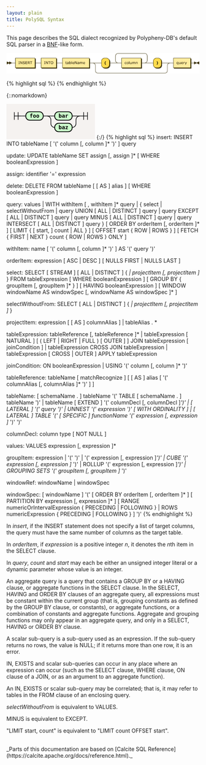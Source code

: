 ```yaml
---
layout: plain
title: PolySQL Syntax
---
```


This page describes the SQL dialect recognized by Polypheny-DB's default SQL parser in a [BNF](https://en.wikipedia.org/wiki/Backus%E2%80%93Naur_Form)-like form.

<!---
{::nomarkdown}

<!DOCTYPE html PUBLIC "-//W3C//DTD XHTML 1.0 Transitional//EN" "http://www.w3.org/TR/xhtml1/DTD/xhtml1-transitional.dtd"><html xmlns="http://www.w3.org/1999/xhtml">
   <head>
      <meta http-equiv="Content-Type" content="application/xhtml+xml; charset=UTF-8" />
      <meta name="generator" content="Railroad Diagram Generator 1.63" />
      <style type="text/css">
    ::-moz-selection
    {
      color: #FFFCF0;
      background: #0F0C00;
    }
    ::selection
    {
      color: #FFFCF0;
      background: #0F0C00;
    }
    .ebnf a, .grammar a
    {
      text-decoration: none;
    }
    .ebnf a:hover, .grammar a:hover
    {
      color: #050400;
      text-decoration: underline;
    }
    .signature
    {
      color: #806600;
      font-size: 11px;
      text-align: right;
    }
    body
    {
      font: normal 12px Verdana, sans-serif;
      color: #0F0C00;
      background: #FFFCF0;
    }
    a:link, a:visited
    {
      color: #0F0C00;
    }
    a:link.signature, a:visited.signature
    {
      color: #806600;
    }
    a.button, #tabs li a
    {
      padding: 0.25em 0.5em;
      border: 1px solid #806600;
      background: #F1E8C6;
      color: #806600;
      text-decoration: none;
      font-weight: bold;
    }
    a.button:hover, #tabs li a:hover
    {
      color: #050400;
      background: #FFF6D1;
      border-color: #050400;
    }
    #tabs
    {
      padding: 3px 10px;
      margin-left: 0;
      margin-top: 58px;
      border-bottom: 1px solid #0F0C00;
    }
    #tabs li
    {
      list-style: none;
      margin-left: 5px;
      display: inline;
    }
    #tabs li a
    {
      border-bottom: 1px solid #0F0C00;
    }
    #tabs li a.active
    {
      color: #0F0C00;
      background: #FFFCF0;
      border-color: #0F0C00;
      border-bottom: 1px solid #FFFCF0;
      outline: none;
    }
    #divs div
    {
      display: none;
      overflow:auto;
    }
    #divs div.active
    {
      display: block;
    }
    #text
    {
      border-color: #806600;
      background: #FFFEFA;
      color: #050400;
    }
    .small
    {
      vertical-align: top;
      text-align: right;
      font-size: 9px;
      font-weight: normal;
      line-height: 120%;
    }
    td.small
    {
      padding-top: 0px;
    }
    .hidden
    {
      visibility: hidden;
    }
    td:hover .hidden
    {
      visibility: visible;
    }
    div.download
    {
      display: none;
      background: #FFFCF0;
      position: absolute;
      right: 34px;
      top: 94px;
      padding: 10px;
      border: 1px dotted #0F0C00;
    }
    #divs div.ebnf, .ebnf code
    {
      display: block;
      padding: 10px;
      background: #FFF6D1;
      width: 992px;
    }
    #divs div.grammar
    {
      display: block;
      padding-left: 16px;
      padding-top: 2px;
      padding-bottom: 2px;
      background: #FFF6D1;
    }
    pre
    {
      margin: 0px;
    }
    .ebnf div
    {
      padding-left: 13ch;
      text-indent: -13ch;
    }
    .ebnf code, .grammar code, textarea, pre
    {
      font:12px SFMono-Regular,Consolas,Liberation Mono,Menlo,Courier,monospace;
    }
    tr.option-line td:first-child
    {
      text-align: right
    }
    tr.option-text td
    {
      padding-bottom: 10px
    }
    table.palette
    {
      border-top: 1px solid #050400;
      border-right: 1px solid #050400;
      margin-bottom: 4px
    }
    td.palette
    {
      border-bottom: 1px solid #050400;
      border-left: 1px solid #050400;
    }
    a.palette
    {
      padding: 2px 3px 2px 10px;
      text-decoration: none;
    }
    .palette
    {
      -webkit-user-select: none;
      -khtml-user-select: none;
      -moz-user-select: none;
      -o-user-select: none;
      -ms-user-select: none;
    }
  </style><svg xmlns="http://www.w3.org/2000/svg">
         <defs>
            <style type="text/css">
    @namespace "http://www.w3.org/2000/svg";
    .line                 {fill: none; stroke: #332900; stroke-width: 1;}
    .bold-line            {stroke: #141000; shape-rendering: crispEdges; stroke-width: 2;}
    .thin-line            {stroke: #1F1800; shape-rendering: crispEdges}
    .filled               {fill: #332900; stroke: none;}
    text.terminal         {font-family: Verdana, Sans-serif;
                            font-size: 12px;
                            fill: #141000;
                            font-weight: bold;
                          }
    text.nonterminal      {font-family: Verdana, Sans-serif;
                            font-size: 12px;
                            fill: #1A1400;
                            font-weight: normal;
                          }
    text.regexp           {font-family: Verdana, Sans-serif;
                            font-size: 12px;
                            fill: #1F1800;
                            font-weight: normal;
                          }
    rect, circle, polygon {fill: #332900; stroke: #332900;}
    rect.terminal         {fill: #FFDB4D; stroke: #332900; stroke-width: 1;}
    rect.nonterminal      {fill: #FFEC9E; stroke: #332900; stroke-width: 1;}
    rect.text             {fill: none; stroke: none;}
    polygon.regexp        {fill: #FFF4C7; stroke: #332900; stroke-width: 1;}
  </style>
         </defs></svg></head>
   <body>
      <xhtml:p xmlns:xhtml="http://www.w3.org/1999/xhtml" style="font-size: 14px; font-weight:bold"><xhtml:a name="insert">insert:</xhtml:a></xhtml:p><svg xmlns="http://www.w3.org/2000/svg" width="633" height="69">
         <defs>
            <style type="text/css">
    @namespace "http://www.w3.org/2000/svg";
    .line                 {fill: none; stroke: #332900; stroke-width: 1;}
    .bold-line            {stroke: #141000; shape-rendering: crispEdges; stroke-width: 2;}
    .thin-line            {stroke: #1F1800; shape-rendering: crispEdges}
    .filled               {fill: #332900; stroke: none;}
    text.terminal         {font-family: Verdana, Sans-serif;
                            font-size: 12px;
                            fill: #141000;
                            font-weight: bold;
                          }
    text.nonterminal      {font-family: Verdana, Sans-serif;
                            font-size: 12px;
                            fill: #1A1400;
                            font-weight: normal;
                          }
    text.regexp           {font-family: Verdana, Sans-serif;
                            font-size: 12px;
                            fill: #1F1800;
                            font-weight: normal;
                          }
    rect, circle, polygon {fill: #332900; stroke: #332900;}
    rect.terminal         {fill: #FFDB4D; stroke: #332900; stroke-width: 1;}
    rect.nonterminal      {fill: #FFEC9E; stroke: #332900; stroke-width: 1;}
    rect.text             {fill: none; stroke: none;}
    polygon.regexp        {fill: #FFF4C7; stroke: #332900; stroke-width: 1;}
  </style>
         </defs>
         <polygon points="9 33 1 29 1 37"/>
         <polygon points="17 33 9 29 9 37"/><a xmlns:xlink="http://www.w3.org/1999/xlink" xlink:href="#INSERT" xlink:title="INSERT">
            <rect x="31" y="19" width="64" height="32"/>
            <rect x="29" y="17" width="64" height="32" class="nonterminal"/>
            <text class="nonterminal" x="39" y="37">INSERT</text></a><a xmlns:xlink="http://www.w3.org/1999/xlink" xlink:href="#INTO" xlink:title="INTO">
            <rect x="115" y="19" width="50" height="32"/>
            <rect x="113" y="17" width="50" height="32" class="nonterminal"/>
            <text class="nonterminal" x="123" y="37">INTO</text></a><a xmlns:xlink="http://www.w3.org/1999/xlink" xlink:href="#tableName" xlink:title="tableName">
            <rect x="185" y="19" width="88" height="32"/>
            <rect x="183" y="17" width="88" height="32" class="nonterminal"/>
            <text class="nonterminal" x="193" y="37">tableName</text></a><rect x="313" y="19" width="26" height="32" rx="10"/>
         <rect x="311" y="17" width="26" height="32" class="terminal" rx="10"/>
         <text class="terminal" x="321" y="37">(</text><a xmlns:xlink="http://www.w3.org/1999/xlink" xlink:href="#column" xlink:title="column">
            <rect x="379" y="19" width="64" height="32"/>
            <rect x="377" y="17" width="64" height="32" class="nonterminal"/>
            <text class="nonterminal" x="387" y="37">column</text></a><rect x="483" y="19" width="26" height="32" rx="10"/>
         <rect x="481" y="17" width="26" height="32" class="terminal" rx="10"/>
         <text class="terminal" x="491" y="37">)</text><a xmlns:xlink="http://www.w3.org/1999/xlink" xlink:href="#query" xlink:title="query">
            <rect x="549" y="19" width="56" height="32"/>
            <rect x="547" y="17" width="56" height="32" class="nonterminal"/>
            <text class="nonterminal" x="557" y="37">query</text></a><svg:path xmlns:svg="http://www.w3.org/2000/svg" class="line" d="m17 33 h2 m0 0 h10 m64 0 h10 m0 0 h10 m50 0 h10 m0 0 h10 m88 0 h10 m20 0 h10 m26 0 h10 m20 0 h10 m64 0 h10 m-104 0 l20 0 m-1 0 q-9 0 -9 -10 l0 -12 q0 -10 10 -10 m84 32 l20 0 m-20 0 q10 0 10 -10 l0 -12 q0 -10 -10 -10 m-84 0 h10 m0 0 h74 m20 32 h10 m26 0 h10 m-236 0 h20 m216 0 h20 m-256 0 q10 0 10 10 m236 0 q0 -10 10 -10 m-246 10 v14 m236 0 v-14 m-236 14 q0 10 10 10 m216 0 q10 0 10 -10 m-226 10 h10 m0 0 h206 m20 -34 h10 m56 0 h10 m3 0 h-3"/>
         <polygon points="623 33 631 29 631 37"/>
         <polygon points="623 33 615 29 615 37"/></svg>
   </body>
</html>

<html>
  <head>
    <script src="jquery.js"></script>
    <script>
    $(function(){
      $("#includedContent").load("SyntaxRd.xhtml");
    });
    </script>
  </head>

  <body>
     <div id="includedContent"></div>
  </body>
</html>

{:/}
--->

![image](../../assets/RD's/insert.png)

{% highlight sql %}
{% endhighlight %}
<!--- BNF start --->
{::nomarkdown}
<html>
<style>
 svg.railroad-diagram {
   background-color: hsl(30,20%,95%);
 }
 svg.railroad-diagram path {
   stroke-width: 1.5;
   stroke: black;
   fill: rgba(0,0,0,0);
 }
 svg.railroad-diagram text {
   font: bold 14px monospace;
   text-anchor: middle;
   white-space: pre;
 }
 svg.railroad-diagram text.diagram-text {
   font-size: 12px;
 }
 svg.railroad-diagram text.diagram-arrow {
   font-size: 16px;
 }
 svg.railroad-diagram text.label {
   text-anchor: start;
 }
 svg.railroad-diagram text.comment {
   font: italic 12px monospace;
 }
 svg.railroad-diagram g.non-terminal text {
   /*font-style: italic;*/
 }
 svg.railroad-diagram rect {
   stroke-width: 2;
   stroke: black;
   fill: hsl(120,100%,90%);
 }
 svg.railroad-diagram rect.group-box {
   stroke: gray;
   stroke-dasharray: 10 5;
   fill: none;
 }
 svg.railroad-diagram path.diagram-text {
   stroke-width: 1.5;
   stroke: black;
   fill: white;
   cursor: help;
 }
 svg.railroad-diagram g.diagram-text:hover path.diagram-text {
   fill: #eee;
 }
 </style>

<svg class="railroad-diagram" width="231" height="92" viewBox="0 0 231 92">
<g transform="translate(.5 .5)">
<g>
<path d="M20 21v20m10 -20v20m-10 -10h20"></path>
</g>
<path d="M40 31h10"></path>
<g class="terminal ">
<path d="M50 31h0"></path>
<path d="M95.5 31h0"></path>
<rect x="50" y="20" width="45.5" height="22" rx="10" ry="10"></rect>
<text x="72.75" y="35">foo</text>
</g>
<path d="M95.5 31h10"></path>
<g>
<path d="M105.5 31h0"></path>
<path d="M191 31h0"></path>
<path d="M105.5 31h20"></path>
<g class="terminal ">
<path d="M125.5 31h0"></path>
<path d="M171 31h0"></path>
<rect x="125.5" y="20" width="45.5" height="22" rx="10" ry="10"></rect>
<text x="148.25" y="35">bar</text>
</g>
<path d="M171 31h20"></path>
<path d="M105.5 31a10 10 0 0 1 10 10v10a10 10 0 0 0 10 10"></path>
<g class="terminal ">
<path d="M125.5 61h0"></path>
<path d="M171 61h0"></path>
<rect x="125.5" y="50" width="45.5" height="22" rx="10" ry="10"></rect>
<text x="148.25" y="65">baz</text>
</g>
<path d="M171 61a10 10 0 0 0 10 -10v-10a10 10 0 0 1 10 -10"></path>
</g>
<path d="M 191 31 h 20 m -10 -10 v 20 m 10 -20 v 20"></path>
</g>
</svg>
</html>
{:/}
<!--- BNF end --->
{% highlight sql %}
insert:
      INSERT INTO tableName
      [ '(' column [, column ]* ')' ]
      query

update:
      UPDATE tableName
      SET assign [, assign ]*
      [ WHERE booleanExpression ]

assign:
      identifier '=' expression

delete:
      DELETE FROM tableName [ [ AS ] alias ]
      [ WHERE booleanExpression ]

query:
      values
  |   WITH withItem [ , withItem ]* query
  |   {
          select
      |   selectWithoutFrom
      |   query UNION [ ALL | DISTINCT ] query
      |   query EXCEPT [ ALL | DISTINCT ] query
      |   query MINUS [ ALL | DISTINCT ] query
      |   query INTERSECT [ ALL | DISTINCT ] query
      }
      [ ORDER BY orderItem [, orderItem ]* ]
      [ LIMIT { [ start, ] count | ALL } ]
      [ OFFSET start { ROW | ROWS } ]
      [ FETCH { FIRST | NEXT } count { ROW | ROWS } ONLY ]

withItem:
      name
      [ '(' column [, column ]* ')' ]
      AS '(' query ')'

orderItem:
      expression [ ASC | DESC ] [ NULLS FIRST | NULLS LAST ]

select:
      SELECT [ STREAM ] [ ALL | DISTINCT ]
          { *| projectItem [, projectItem ]* }
      FROM tableExpression
      [ WHERE booleanExpression ]
      [ GROUP BY { groupItem [, groupItem ]* } ]
      [ HAVING booleanExpression ]
      [ WINDOW windowName AS windowSpec [, windowName AS windowSpec ]* ]

selectWithoutFrom:
      SELECT [ ALL | DISTINCT ]
          { *| projectItem [, projectItem ]* }

projectItem:
      expression [ [ AS ] columnAlias ]
  |   tableAlias . *

tableExpression:
      tableReference [, tableReference ]*
  |   tableExpression [ NATURAL ] [ ( LEFT | RIGHT | FULL ) [ OUTER ] ] JOIN tableExpression [ joinCondition ]
  |   tableExpression CROSS JOIN tableExpression
  |   tableExpression [ CROSS | OUTER ] APPLY tableExpression

joinCondition:
      ON booleanExpression
  |   USING '(' column [, column ]* ')'

tableReference:
      tableName
      [ matchRecognize ]
      [ [ AS ] alias [ '(' columnAlias [, columnAlias ]* ')' ] ]

tableName:
      [ schemaName . ] tableName
      '(' TABLE [ schemaName . ] tableName ')'
  |   tableName [ EXTEND ] '(' columnDecl [, columnDecl ]*')'
  |   [ LATERAL ] '(' query ')'
  |   UNNEST '(' expression ')' [ WITH ORDINALITY ]
  |   [ LATERAL ] TABLE '(' [ SPECIFIC ] functionName '(' expression [, expression ]* ')' ')'

columnDecl:
      column type [ NOT NULL ]

values:
      VALUES expression [, expression ]*

groupItem:
      expression
  |   '(' ')'
  |   '(' expression [, expression ]*')'
  |   CUBE '(' expression [, expression ]* ')'
  |   ROLLUP '(' expression [, expression ]*')'
  |   GROUPING SETS '(' groupItem [, groupItem ]* ')'

windowRef:
      windowName
  |   windowSpec

windowSpec:
      [ windowName ]
      '('
      [ ORDER BY orderItem [, orderItem ]* ]
      [ PARTITION BY expression [, expression ]* ]
      [
          RANGE numericOrIntervalExpression { PRECEDING | FOLLOWING }
      |   ROWS numericExpression { PRECEDING | FOLLOWING }
      ]
      ')'
{% endhighlight %}

In *insert*, if the INSERT statement does not specify a list of target columns, the query must have the same number of columns as the target table.

In *orderItem*, if *expression* is a positive integer *n*, it denotes the <em>n</em>th item in the SELECT clause.

In *query*, *count* and *start* may each be either an unsigned integer literal or a dynamic parameter whose value is an integer.

An aggregate query is a query that contains a GROUP BY or a HAVING clause, or aggregate functions in the SELECT clause. In the SELECT, HAVING and ORDER BY clauses of an aggregate query, all expressions must be constant within the current group (that is, grouping constants as defined by the GROUP BY clause, or constants), or aggregate functions, or a combination of constants and aggregate functions. Aggregate and grouping functions may only appear in an aggregate query, and only in a SELECT, HAVING or ORDER BY clause.

A scalar sub-query is a sub-query used as an expression. If the sub-query returns no rows, the value is NULL; if it returns more than one row, it is an error.

IN, EXISTS and scalar sub-queries can occur in any place where an expression can occur (such as the SELECT clause, WHERE clause, ON clause of a JOIN, or as an argument to an aggregate function).

An IN, EXISTS or scalar sub-query may be correlated; that is, it may refer to tables in the FROM clause of an enclosing query.

*selectWithoutFrom* is equivalent to VALUES.

MINUS is equivalent to EXCEPT.

"LIMIT start, count" is equivalent to "LIMIT count OFFSET start".

<br>
_Parts of this documentation are based on [Calcite SQL Reference](https://calcite.apache.org/docs/reference.html)._

